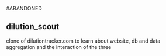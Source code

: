#ABANDONED

## dilution_scout
clone of dilutiontracker.com to learn about website, db and data aggregation and the interaction of the three
